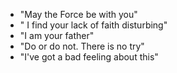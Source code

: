 * "May the Force be with you"
* " I find your lack of faith disturbing"
* "I am your father"
* "Do or do not. There is no try"
* "I've got a bad feeling about this"
